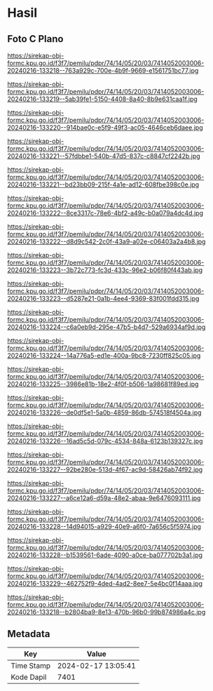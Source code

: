 # Hasil

## Foto C Plano

https://sirekap-obj-formc.kpu.go.id/f3f7/pemilu/pdpr/74/14/05/20/03/7414052003006-20240216-133218--763a929c-700e-4b9f-9669-e1561751bc77.jpg

https://sirekap-obj-formc.kpu.go.id/f3f7/pemilu/pdpr/74/14/05/20/03/7414052003006-20240216-133219--5ab39fe1-5150-4408-8a40-8b9e631caa1f.jpg

https://sirekap-obj-formc.kpu.go.id/f3f7/pemilu/pdpr/74/14/05/20/03/7414052003006-20240216-133220--914bae0c-e5f9-49f3-ac05-4646ceb6daee.jpg

https://sirekap-obj-formc.kpu.go.id/f3f7/pemilu/pdpr/74/14/05/20/03/7414052003006-20240216-133221--57fdbbe1-540b-47d5-837c-c8847cf2242b.jpg

https://sirekap-obj-formc.kpu.go.id/f3f7/pemilu/pdpr/74/14/05/20/03/7414052003006-20240216-133221--bd23bb09-215f-4a1e-ad12-608fbe398c0e.jpg

https://sirekap-obj-formc.kpu.go.id/f3f7/pemilu/pdpr/74/14/05/20/03/7414052003006-20240216-133222--8ce3317c-78e6-4bf2-a49c-b0a079a4dc4d.jpg

https://sirekap-obj-formc.kpu.go.id/f3f7/pemilu/pdpr/74/14/05/20/03/7414052003006-20240216-133222--d8d9c542-2c0f-43a9-a02e-c06403a2a4b8.jpg

https://sirekap-obj-formc.kpu.go.id/f3f7/pemilu/pdpr/74/14/05/20/03/7414052003006-20240216-133223--3b72c773-fc3d-433c-96e2-b06f80f443ab.jpg

https://sirekap-obj-formc.kpu.go.id/f3f7/pemilu/pdpr/74/14/05/20/03/7414052003006-20240216-133223--d5287e21-0a1b-4ee4-9369-83f001fdd315.jpg

https://sirekap-obj-formc.kpu.go.id/f3f7/pemilu/pdpr/74/14/05/20/03/7414052003006-20240216-133224--c6a0eb9d-295e-47b5-b4d7-529a6934af9d.jpg

https://sirekap-obj-formc.kpu.go.id/f3f7/pemilu/pdpr/74/14/05/20/03/7414052003006-20240216-133224--14a776a5-ed1e-400a-9bc8-7230ff825c05.jpg

https://sirekap-obj-formc.kpu.go.id/f3f7/pemilu/pdpr/74/14/05/20/03/7414052003006-20240216-133225--3986e81b-18e2-4f0f-b506-1a98681f89ed.jpg

https://sirekap-obj-formc.kpu.go.id/f3f7/pemilu/pdpr/74/14/05/20/03/7414052003006-20240216-133226--de0df5e1-5a0b-4859-86db-574518f4504a.jpg

https://sirekap-obj-formc.kpu.go.id/f3f7/pemilu/pdpr/74/14/05/20/03/7414052003006-20240216-133226--16ad5c5d-079c-4534-848a-6123b139327c.jpg

https://sirekap-obj-formc.kpu.go.id/f3f7/pemilu/pdpr/74/14/05/20/03/7414052003006-20240216-133227--92be280e-513d-4f67-ac9d-58426ab74f92.jpg

https://sirekap-obj-formc.kpu.go.id/f3f7/pemilu/pdpr/74/14/05/20/03/7414052003006-20240216-133227--a6ce12a6-d59a-48e2-abaa-9e6476093111.jpg

https://sirekap-obj-formc.kpu.go.id/f3f7/pemilu/pdpr/74/14/05/20/03/7414052003006-20240216-133228--14d94015-a929-40e9-a6f0-7a656c5f5974.jpg

https://sirekap-obj-formc.kpu.go.id/f3f7/pemilu/pdpr/74/14/05/20/03/7414052003006-20240216-133228--b1539561-6ade-4090-a0ce-ba077702b3a1.jpg

https://sirekap-obj-formc.kpu.go.id/f3f7/pemilu/pdpr/74/14/05/20/03/7414052003006-20240216-133229--462752f9-4ded-4ad2-8ee7-5e4bc0f14aaa.jpg

https://sirekap-obj-formc.kpu.go.id/f3f7/pemilu/pdpr/74/14/05/20/03/7414052003006-20240216-133218--b2804ba9-8e13-470b-96b0-99b874986a4c.jpg


## Metadata

| Key        | Value               |
| ---------- | ------------------- |
| Time Stamp | 2024-02-17 13:05:41 |
| Kode Dapil | 7401                |



